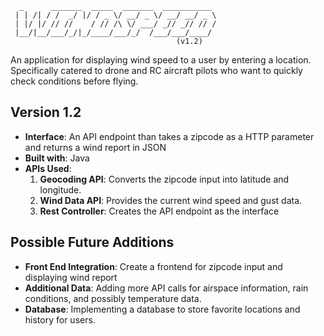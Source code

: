 ```
  _      _______  _____  _______  ___________ 
 | | /| / /  _/ |/ / _ \/ __/ _ \/ __/ __/ _ \
 | |/ |/ // //    / // /\ \/ ___/ _// _// // /
 |__/|__/___/_/|_/____/___/_/  /___/___/____/
                                     (v1.2)
``` 

An application for displaying wind speed to a user by entering a location.  
Specifically catered to drone and RC aircraft pilots who want to quickly check conditions before flying.

## Version 1.2

- **Interface**: An API endpoint than takes a zipcode as a HTTP parameter and returns a wind report in JSON
- **Built with**: Java
- **APIs Used**:  
    1. **Geocoding API**: Converts the zipcode input into latitude and longitude.  
    2. **Wind Data API**: Provides the current wind speed and gust data.
    3. **Rest Controller**: Creates the API endpoint as the interface

## Possible Future Additions

- **Front End Integration**: Create a frontend for zipcode input and displaying wind report
- **Additional Data**: Adding more API calls for airspace information, rain conditions, and possibly temperature data.
- **Database**: Implementing a database to store favorite locations and history for users.
